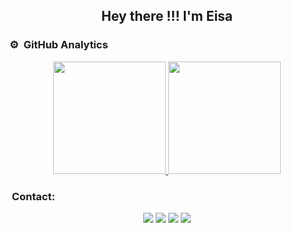 <h2 align="center" >Hey there !!! I'm Eisa</h2>

### ⚙️ &nbsp;GitHub Analytics

<p align="center">
<a href="https://github.com/AVS1508">
  <img height="180em" src="https://github-readme-stats-eight-theta.vercel.app/api?username=easanahardani&show_icons=true&theme=algolia&include_all_commits=true&count_private=true"/>
  <img height="180em" src="https://github-readme-stats-eight-theta.vercel.app/api/top-langs/?username=easanahardani&layout=compact&langs_count=8&theme=algolia"/>
</a>
</p>


###  &nbsp;Contact:

<p align="center">
 <a href="https://www.linkedin.com/in/eisa-nahardani/"><img src="https://img.shields.io/badge/-linkedin?style=flat&logo=Linkedin&logoColor=white"/></a>
<a href="mailto:92developer92@gmail.com"><img src="https://img.shields.io/badge/-92developer92@gmail.com-D14836?style=flat&logo=Gmail&logoColor=white"/></a>
<a href="https://www.eisa-nahardani.ir"><img src="https://img.shields.io/badge/-My Web-3423A6?style=flat&logo=Google-Chrome&logoColor=white"/></a>
<a href="https://instagram.com/django__learning"><img src="https://img.shields.io/badge/my instagram-E4405F?style=flat&logo=Instagram&logoColor=white"/></a>
</p>
